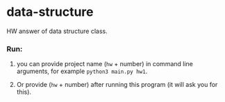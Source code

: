 # data-structure
HW answer of data structure class.

### Run:
1. you can provide project name (`hw` + number) in command line arguments, for example `python3 main.py hw1`.
   
2. Or provide (`hw` + number) after running this program (it will ask you for this).
